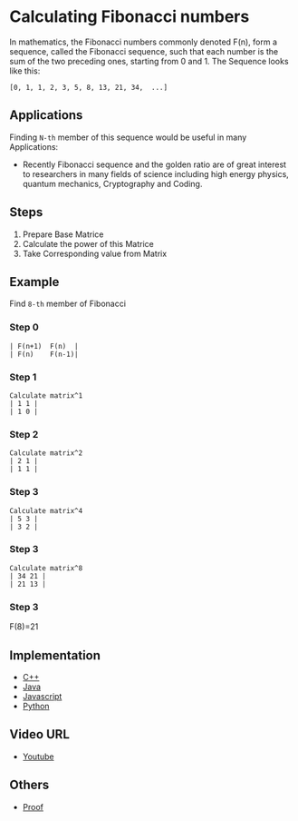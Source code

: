 # Calculating Fibonacci numbers

In mathematics, the Fibonacci numbers commonly denoted F(n), form a sequence, called the Fibonacci sequence, such that each number is the sum of the two preceding ones, starting from 0 and 1.  The Sequence looks like this:

`[0, 1, 1, 2, 3, 5, 8, 13, 21, 34,  ...]`

## Applications

Finding
```N-th``` member of this sequence would be useful in many Applications:

-   Recently Fibonacci sequence and the golden ratio are of great interest to researchers in many fields of
science including high energy physics, quantum mechanics, Cryptography and Coding.

## Steps

1.  Prepare Base Matrice
2.  Calculate the power of this Matrice
3.  Take Corresponding value from Matrix

## Example

Find ```8-th``` member of Fibonacci

### Step 0
 ```
| F(n+1)  F(n)  |
| F(n)    F(n-1)|
```

### Step 1
 ```
 Calculate matrix^1
| 1 1 |
| 1 0 |
```
### Step 2
```
Calculate matrix^2
| 2 1 |
| 1 1 |
```
### Step 3
```
Calculate matrix^4
| 5 3 |
| 3 2 |
```
### Step 3
```
Calculate matrix^8
| 34 21 |
| 21 13 |
```
### Step 3
F(8)=21

## Implementation

- [C++](https://github.com/TheAlgorithms/C-Plus-Plus/blob/master/math/fibonacci.cpp)
- [Java](https://github.com/TheAlgorithms/Java/blob/master/Maths/FibonacciNumber.java)
- [Javascript](https://github.com/TheAlgorithms/Javascript/blob/80c2dc85d714f73783f133964d6acd9b5625ddd9/Maths/Fibonacci.js)
- [Python](https://github.com/TheAlgorithms/Python/blob/master/maths/fibonacci.py)

## Video URL

- [Youtube](https://www.youtube.com/watch?v=EEb6JP3NXBI)

## Others

- [Proof](https://brilliant.org/wiki/fast-fibonacci-transform/)
